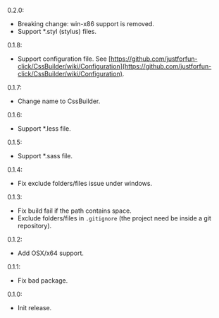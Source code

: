 0.2.0:
* Breaking change: win-x86 support is removed.
* Support *.styl (stylus) files.

0.1.8:
* Support configuration file. See [https://github.com/justforfun-click/CssBuilder/wiki/Configuration](https://github.com/justforfun-click/CssBuilder/wiki/Configuration).

0.1.7:
* Change name to CssBuilder.

0.1.6:
* Support *.less file.

0.1.5:
* Support *.sass file.

0.1.4:
* Fix exclude folders/files issue under windows.

0.1.3:
* Fix build fail if the path contains space.
* Exclude folders/files in `.gitignore` (the project need be inside a git repository).

0.1.2:
* Add OSX/x64 support.

0.1.1:
* Fix bad package.

0.1.0:
* Init release.